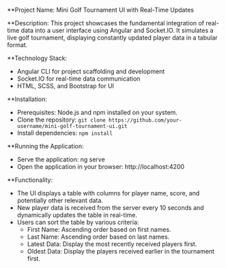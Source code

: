 **Project Name: Mini Golf Tournament UI with Real-Time Updates

**Description: This project showcases the fundamental integration of real-time data into a user interface using Angular and Socket.IO. It simulates a live golf tournament, displaying constantly updated player data in a tabular format.

**Technology Stack:

- Angular CLI for project scaffolding and development
- Socket.IO for real-time data communication
- HTML, SCSS, and Bootstrap for UI

**Installation:

- Prerequisites: Node.js and npm installed on your system.
- Clone the repository: `git clone https://github.com/your-username/mini-golf-tournament-ui.git`
- Install dependencies: `npm install`

**Running the Application:

- Serve the application: ng serve
- Open the application in your browser: http://localhost:4200

**Functionality:

- The UI displays a table with columns for player name, score, and potentially other relevant data.
- New player data is received from the server every 10 seconds and dynamically updates the table in real-time.
- Users can  sort the table by various criteria:
    - First Name: Ascending order based on first names.
    - Last Name: Ascending order based on last names.
    - Latest Data: Display the most recently received players first.
    - Oldest Data: Display the players received earlier in the tournament first.


